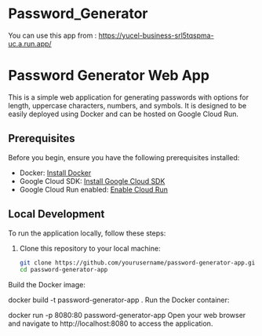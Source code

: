 # Password_Generator
You can use this app from : https://yucel-business-srl5tqspma-uc.a.run.app/

# Password Generator Web App

This is a simple web application for generating passwords with options for length, uppercase characters, numbers, and symbols. 
It is designed to be easily deployed using Docker and can be hosted on Google Cloud Run.

## Prerequisites

Before you begin, ensure you have the following prerequisites installed:

- Docker: [Install Docker](https://docs.docker.com/get-docker/)
- Google Cloud SDK: [Install Google Cloud SDK](https://cloud.google.com/sdk/docs/install)
- Google Cloud Run enabled: [Enable Cloud Run](https://cloud.google.com/run/docs/quickstarts)

## Local Development

To run the application locally, follow these steps:

1. Clone this repository to your local machine:

   ```bash
   git clone https://github.com/yourusername/password-generator-app.git
   cd password-generator-app

Build the Docker image:

docker build -t password-generator-app .
Run the Docker container:


docker run -p 8080:80 password-generator-app
Open your web browser and navigate to http://localhost:8080 to access the application.
